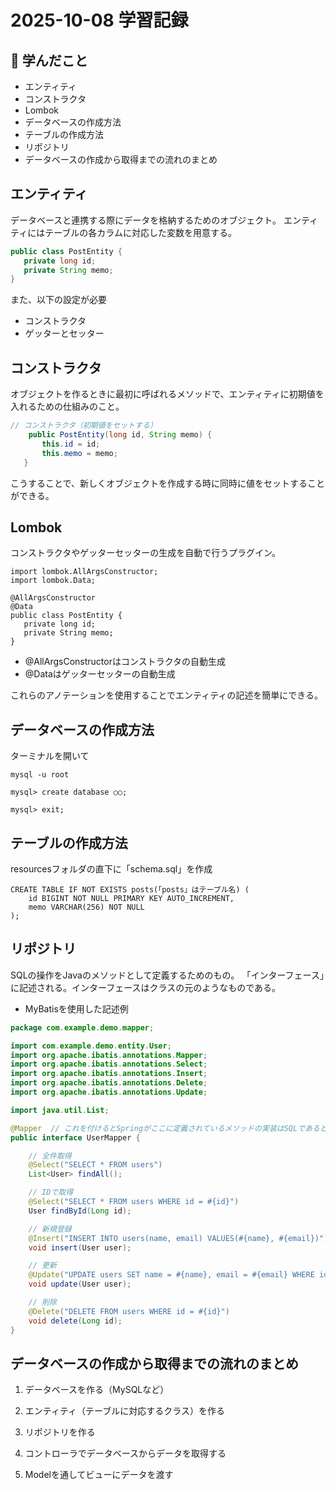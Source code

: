 # 2025-10-08 学習記録

## 📘 学んだこと
- エンティティ
- コンストラクタ
- Lombok
- データベースの作成方法
- テーブルの作成方法
- リポジトリ
- データベースの作成から取得までの流れのまとめ

## エンティティ
データベースと連携する際にデータを格納するためのオブジェクト。
エンティティにはテーブルの各カラムに対応した変数を用意する。

```java
public class PostEntity {
   private long id;
   private String memo;
}
```

また、以下の設定が必要
- コンストラクタ
- ゲッターとセッター

## コンストラクタ
オブジェクトを作るときに最初に呼ばれるメソッドで、エンティティに初期値を入れるための仕組みのこと。

```java
// コンストラクタ（初期値をセットする）
    public PostEntity(long id, String memo) {
       this.id = id;
       this.memo = memo;
   }
```

こうすることで、新しくオブジェクトを作成する時に同時に値をセットすることができる。

## Lombok
コンストラクタやゲッターセッターの生成を自動で行うプラグイン。

```
import lombok.AllArgsConstructor;
import lombok.Data;

@AllArgsConstructor
@Data
public class PostEntity {
   private long id;
   private String memo;
}
```

- @AllArgsConstructorはコンストラクタの自動生成
- @Dataはゲッターセッターの自動生成

これらのアノテーションを使用することでエンティティの記述を簡単にできる。

## データベースの作成方法
ターミナルを開いて
```
mysql -u root
```
```
mysql> create database ○○;
```
```
mysql> exit;
```

## テーブルの作成方法
resourcesフォルダの直下に「schema.sql」を作成

```
CREATE TABLE IF NOT EXISTS posts(「posts」はテーブル名) (
    id BIGINT NOT NULL PRIMARY KEY AUTO_INCREMENT,
    memo VARCHAR(256) NOT NULL
);
```

## リポジトリ
SQLの操作をJavaのメソッドとして定義するためのもの。
「インターフェース」に記述される。インターフェースはクラスの元のようなものである。
- MyBatisを使用した記述例
```java
package com.example.demo.mapper;

import com.example.demo.entity.User;
import org.apache.ibatis.annotations.Mapper;
import org.apache.ibatis.annotations.Select;
import org.apache.ibatis.annotations.Insert;
import org.apache.ibatis.annotations.Delete;
import org.apache.ibatis.annotations.Update;

import java.util.List;

@Mapper  // これを付けるとSpringがここに定義されているメソッドの実装はSQLであると認識する。
public interface UserMapper {

    // 全件取得
    @Select("SELECT * FROM users")
    List<User> findAll();

    // IDで取得
    @Select("SELECT * FROM users WHERE id = #{id}")
    User findById(Long id);

    // 新規登録
    @Insert("INSERT INTO users(name, email) VALUES(#{name}, #{email})")
    void insert(User user);

    // 更新
    @Update("UPDATE users SET name = #{name}, email = #{email} WHERE id = #{id}")
    void update(User user);

    // 削除
    @Delete("DELETE FROM users WHERE id = #{id}")
    void delete(Long id);
}
```

## データベースの作成から取得までの流れのまとめ

1. データベースを作る（MySQLなど）
   
2. エンティティ（テーブルに対応するクラス）を作る
   
3. リポジトリを作る
   
4. コントローラでデータベースからデータを取得する
   
5. Modelを通してビューにデータを渡す